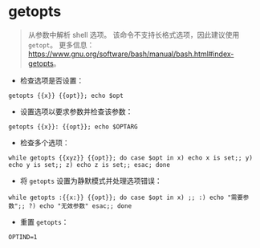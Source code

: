 # getopts

> 从参数中解析 shell 选项。
> 该命令不支持长格式选项，因此建议使用 `getopt`。
> 更多信息：<https://www.gnu.org/software/bash/manual/bash.html#index-getopts>。

- 检查选项是否设置：

`getopts {{x}} {{opt}}; echo $opt`

- 设置选项以要求参数并检查该参数：

`getopts {{x}}: {{opt}}; echo $OPTARG`

- 检查多个选项：

`while getopts {{xyz}} {{opt}}; do case $opt in x) echo x is set;; y) echo y is set;; z) echo z is set;; esac; done`

- 将 `getopts` 设置为静默模式并处理选项错误：

`while getopts :{{x:}} {{opt}}; do case $opt in x) ;; :) echo "需要参数";; ?) echo "无效参数" esac;; done`

- 重置 `getopts`：

`OPTIND=1`